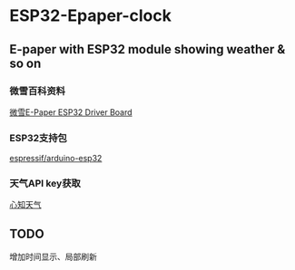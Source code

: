 # ESP32-Epaper-clock
## E-paper with ESP32 module showing weather &amp; so on
### 微雪百科资料
[微雪E-Paper ESP32 Driver Board](https://www.waveshare.net/wiki/E-Paper_ESP32_Driver_Board)
### ESP32支持包
[espressif/arduino-esp32](https://github.com/espressif/arduino-esp32)
### 天气API key获取
[心知天气](https://www.seniverse.com/api)
## TODO
增加时间显示、局部刷新
